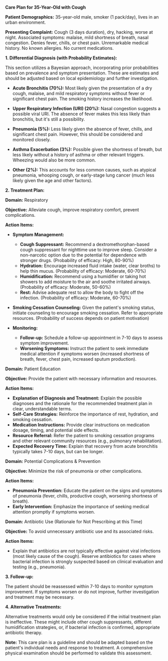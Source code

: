 **Care Plan for 35-Year-Old with Cough**

**Patient Demographics:** 35-year-old male, smoker (1 pack/day), lives in an urban environment.

**Presenting Complaint:** Cough (3 days duration), dry, hacking, worse at night. Associated symptoms: malaise, mild shortness of breath, nasal congestion.  Denies fever, chills, or chest pain.  Unremarkable medical history. No known allergies. No current medications.

**1. Differential Diagnosis (with Probability Estimates):**

This section utilizes a Bayesian approach, incorporating prior probabilities based on prevalence and symptom presentation.  These are estimates and should be adjusted based on local epidemiology and further investigation.

* **Acute Bronchitis (70%):**  Most likely given the presentation of a dry cough, malaise, and mild respiratory symptoms without fever or significant chest pain.  The smoking history increases the likelihood.

* **Upper Respiratory Infection (URI) (20%):**  Nasal congestion suggests a possible viral URI.  The absence of fever makes this less likely than bronchitis, but it's still a possibility.

* **Pneumonia (5%):**  Less likely given the absence of fever, chills, and significant chest pain.  However, this should be considered and monitored closely.

* **Asthma Exacerbation (3%):** Possible given the shortness of breath, but less likely without a history of asthma or other relevant triggers.  Wheezing would also be more common.

* **Other (2%):**  This accounts for less common causes, such as atypical pneumonia, whooping cough, or early-stage lung cancer (much less likely given the age and other factors).


**2. Treatment Plan:**

**Domain:** Respiratory

**Objective:** Alleviate cough, improve respiratory comfort, prevent complications.

**Action Items:**

* **Symptom Management:**
    * **Cough Suppressant:**  Recommend a dextromethorphan-based cough suppressant for nighttime use to improve sleep.  Consider a non-narcotic option due to the potential for dependence with stronger drugs.  (Probability of efficacy: High, 80-90%)
    * **Hydration:** Encourage increased fluid intake (water, clear broths) to help thin mucus. (Probability of efficacy: Moderate, 60-70%)
    * **Humidification:**  Recommend using a humidifier or taking hot showers to add moisture to the air and soothe irritated airways. (Probability of efficacy: Moderate, 50-60%)
    * **Rest:** Advise adequate rest to allow the body to fight off the infection. (Probability of efficacy: Moderate, 60-70%)

* **Smoking Cessation Counseling:** Given the patient's smoking status, initiate counseling to encourage smoking cessation. Refer to appropriate resources.  (Probability of success depends on patient motivation)

* **Monitoring:**
    * **Follow-up:** Schedule a follow-up appointment in 7-10 days to assess symptom improvement.
    * **Worsening Symptoms:** Instruct the patient to seek immediate medical attention if symptoms worsen (increased shortness of breath, fever, chest pain, increased sputum production).


**Domain:** Patient Education

**Objective:** Provide the patient with necessary information and resources.

**Action Items:**

* **Explanation of Diagnosis and Treatment:** Explain the possible diagnoses and the rationale for the recommended treatment plan in clear, understandable terms.
* **Self-Care Strategies:** Reinforce the importance of rest, hydration, and smoking cessation.
* **Medication Instructions:** Provide clear instructions on medication dosage, timing, and potential side effects.
* **Resource Referral:** Refer the patient to smoking cessation programs and other relevant community resources (e.g., pulmonary rehabilitation).
* **Expected Recovery Time:** Explain that recovery from acute bronchitis typically takes 7-10 days, but can be longer.

**Domain:**  Potential Complications & Prevention

**Objective:** Minimize the risk of pneumonia or other complications.

**Action Items:**

* **Pneumonia Prevention:** Educate the patient on the signs and symptoms of pneumonia (fever, chills, productive cough, worsening shortness of breath).
* **Early Intervention:** Emphasize the importance of seeking medical attention promptly if symptoms worsen.


**Domain:**  Antibiotic Use (Rationale for Not Prescribing at this Time)

**Objective:** To avoid unnecessary antibiotic use and its associated risks.

**Action Items:**

*  Explain that antibiotics are not typically effective against viral infections (most likely cause of the cough).  Reserve antibiotics for cases where bacterial infection is strongly suspected based on clinical evaluation and testing (e.g., pneumonia).


**3.  Follow-up:**

The patient should be reassessed within 7-10 days to monitor symptom improvement. If symptoms worsen or do not improve, further investigation and treatment may be necessary.

**4.  Alternative Treatments:**

Alternative treatments would only be considered if the initial treatment plan is ineffective. These might include other cough suppressants, different humidification strategies, or, if bacterial infection is confirmed, appropriate antibiotic therapy.


**Note:** This care plan is a guideline and should be adapted based on the patient's individual needs and response to treatment.  A comprehensive physical examination should be performed to validate this assessment.